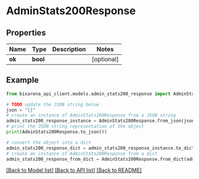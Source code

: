 # AdminStats200Response

## Properties

| Name   | Type     | Description | Notes      |
| ------ | -------- | ----------- | ---------- |
| **ok** | **bool** |             | [optional] |

## Example

```python
from bixarena_api_client.models.admin_stats200_response import AdminStats200Response

# TODO update the JSON string below
json = "{}"
# create an instance of AdminStats200Response from a JSON string
admin_stats200_response_instance = AdminStats200Response.from_json(json)
# print the JSON string representation of the object
print(AdminStats200Response.to_json())

# convert the object into a dict
admin_stats200_response_dict = admin_stats200_response_instance.to_dict()
# create an instance of AdminStats200Response from a dict
admin_stats200_response_from_dict = AdminStats200Response.from_dict(admin_stats200_response_dict)
```

[[Back to Model list]](../README.md#documentation-for-models) [[Back to API list]](../README.md#documentation-for-api-endpoints) [[Back to README]](../README.md)

